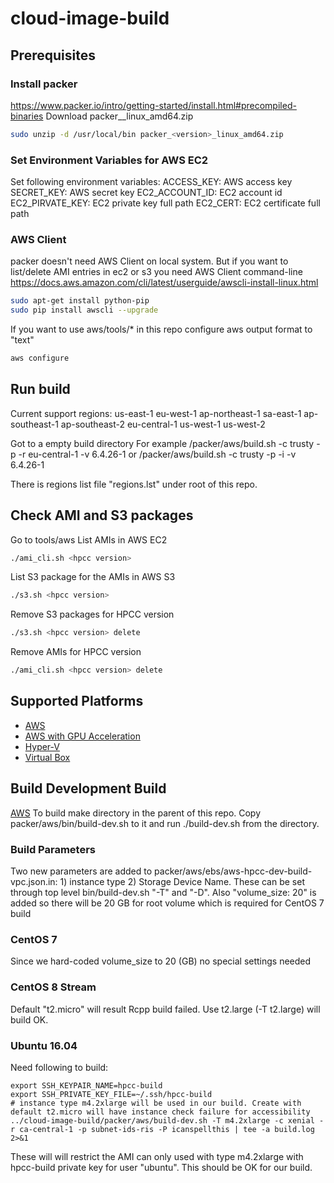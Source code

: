 # cloud-image-build

## Prerequisites
### Install packer
https://www.packer.io/intro/getting-started/install.html#precompiled-binaries
Download packer_<version>_linux_amd64.zip
```sh
sudo unzip -d /usr/local/bin packer_<version>_linux_amd64.zip
```
### Set Environment Variables for AWS EC2
Set following environment variables:
ACCESS_KEY: AWS access key
SECRET_KEY: AWS secret key
EC2_ACCOUNT_ID: EC2 account id
EC2_PIRVATE_KEY: EC2 private key full path
EC2_CERT: EC2 certificate full path

### AWS Client
packer doesn't need AWS Client on local system. But if you want to list/delete AMI entries in ec2 or s3 you need AWS Client command-line  
https://docs.aws.amazon.com/cli/latest/userguide/awscli-install-linux.html
```sh
sudo apt-get install python-pip
sudo pip install awscli --upgrade
```

If you want to use aws/tools/* in this repo configure aws output format to "text"
```sh
aws configure
```



## Run build
Current support regions:
   us-east-1
   eu-west-1
   ap-northeast-1
   sa-east-1
   ap-southeast-1
   ap-southeast-2
   eu-central-1
   us-west-1
   us-west-2

Got to a empty build directory 
For example
<cloud-image-build>/packer/aws/build.sh -c trusty -p -r eu-central-1 -v 6.4.26-1
or 
<cloud-image-build>/packer/aws/build.sh -c trusty -p -i <regions file> -v 6.4.26-1

There is regions list file "regions.lst" under root of this repo.

## Check AMI and S3 packages
Go to tools/aws
List AMIs in AWS EC2
```sh
./ami_cli.sh <hpcc version>
```

List S3 package for the AMIs in AWS S3
```sh
./s3.sh <hpcc version>
```

Remove S3 packages for HPCC version
```sh
./s3.sh <hpcc version> delete
```

Remove AMIs for HPCC version
```sh
./ami_cli.sh <hpcc version> delete
```

## Supported Platforms
* [AWS](/packer/aws)
* [AWS with GPU Acceleration](/packer/aws-gpu)
* [Hyper-V](/packer/hyper-v)
* [Virtual Box](/packer/virtual-box)

## Build Development Build
[AWS](/packer/aws)
To build make directory in the parent of this repo. Copy packer/aws/bin/build-dev.sh to it and run ./build-dev.sh from the directory.


### Build Parameters
Two new parameters are added to packer/aws/ebs/aws-hpcc-dev-build-vpc.json.in: 1) instance type 2) Storage Device Name. 
These can be set through top level bin/build-dev.sh "-T" and "-D". Also "volume_size: 20" is added so there will be 20 GB for root volume which is required for CentOS 7 build

### CentOS 7
Since we hard-coded volume_size to 20 (GB) no special settings needed

### CentOS 8 Stream
Default "t2.micro" will result Rcpp build failed. Use t2.large (-T t2.large) will build OK.

### Ubuntu 16.04
Need following to build:
```code
export SSH_KEYPAIR_NAME=hpcc-build
export SSH_PRIVATE_KEY_FILE=~/.ssh/hpcc-build
# instance type m4.2xlarge will be used in our build. Create with default t2.micro will have instance check failure for accessibility
../cloud-image-build/packer/aws/build-dev.sh -T m4.2xlarge -c xenial -r ca-central-1 -p subnet-ids-ris -P icanspellthis | tee -a build.log 2>&1
```
These will will restrict the AMI can only used with type m4.2xlarge with hpcc-build private key for user "ubuntu". This should be OK for our build.



